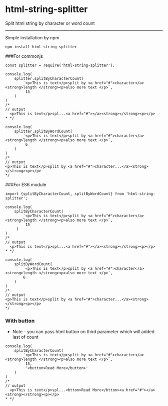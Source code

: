 # html-string-splitter
Split html string by character or word count
<hr>

Simple installation by npm 
```
npm install html-string-splitter
```


###For commonjs


```
const splitter = require('html-string-splitter');

console.log(
    splitter.splitByCharacterCount(
        `<p>This is text</p>split by <a href="#">character</a><strong>length </strong><p>also more text </p>`,
         15
    )
)
/*
// output
  <p>This is text</p>spl...<a href="#"></a><strong></strong><p></p>
* */

console.log(
    splitter.splitByWordCount(
        `<p>This is text</p>split by <a href="#">character</a><strong>length </strong><p>also more text </p>`,
         6
    )
)
/*
// output
<p>This is text</p>split by <a href="#">character...</a><strong></strong><p></p>
*/
```



###For ES6 module
```
import {splitByCharacterCount, splitByWordCount} from 'html-string-splitter';

console.log(
    splitByCharacterCount(
        `<p>This is text</p>split by <a href="#">character</a><strong>length </strong><p>also more text </p>`,
         15
     )
)
/*
// output
  <p>This is text</p>spl...<a href="#"></a><strong></strong><p></p>
* */

console.log(
    splitByWordCount(
        `<p>This is text</p>split by <a href="#">character</a><strong>length </strong><p>also more text </p>`,
        6
    )
)
/*
// output
<p>This is text</p>split by <a href="#">character...</a><strong></strong><p></p>
*/
```

### With button
* Note - you can pass html button on third parameter which will added last of count
```
console.log(
    splitByCharacterCount(
        `<p>This is text</p>split by <a href="#">character</a><strong>length </strong><p>also more text </p>`,
         15,
         '<button>Read More</button>'
    )
)
/*
// output
  <p>This is text</p>spl...<btton>Read More</btton><a href="#"></a><strong></strong><p></p>
* */

```